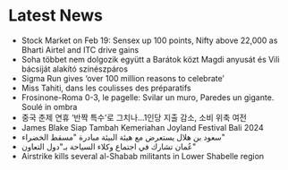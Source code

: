 # Latest News
-  Stock Market on Feb 19: Sensex up 100 points, Nifty above 22,000 as Bharti Airtel and ITC drive gains
-  Soha többet nem dolgozik együtt a Barátok közt Magdi anyusát és Vili bácsiját alakító színészpáros
-  Sigma Run gives ‘over 100 million reasons to celebrate’
-  Miss Tahiti, dans les coulisses des préparatifs
-  Frosinone-Roma 0-3, le pagelle: Svilar un muro, Paredes un gigante. Soulé in ombra
-  중국 춘제 연휴 ‘반짝 특수’로 그치나…1인당 지출 감소, 소비 위축 여전
-  James Blake Siap Tambah Kemeriahan Joyland Festival Bali 2024
-  سعود بن هلال يستعرض مع هيئة البيئة مبادرة "مسقط الخضراء"
-  عُمان تشارك في اجتماع وكلاء السياحة بـ"دول التعاون"
-  Airstrike kills several al-Shabab militants in Lower Shabelle region
